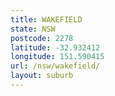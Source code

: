 ```yaml
---
title: WAKEFIELD
state: NSW
postcode: 2278
latitude: -32.932412
longitude: 151.590415
url: /nsw/wakefield/
layout: suburb
---
```

